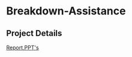# Breakdown-Assistance
## Project Details
[Report,PPT's](https://drive.google.com/drive/folders/1DFqPexT3fOlCKj82wYnmVEIApH_Dl40_?usp=sharing)
